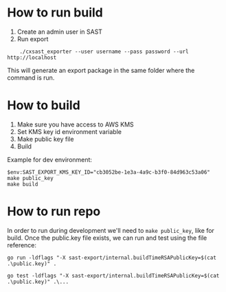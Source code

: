# How to run build

1. Create an admin user in SAST
2. Run export
```
    ./cxsast_exporter --user username --pass password --url http://localhost
```

This will generate an export package in the same folder where the command is run.

# How to build

1. Make sure you have access to AWS KMS
2. Set KMS key id environment variable
3. Make public key file
4. Build

Example for dev environment:
```
$env:SAST_EXPORT_KMS_KEY_ID="cb3052be-1e3a-4a9c-b3f0-84d963c53a06"
make public_key
make build
```

# How to run repo

In order to run during development we'll need to `make public_key`, like for build.
Once the public.key file exists, we can run and test using the file reference:
```
go run -ldflags "-X sast-export/internal.buildTimeRSAPublicKey=$(cat .\public.key)" .
```

```
go test -ldflags "-X sast-export/internal.buildTimeRSAPublicKey=$(cat .\public.key)" .\...
```
